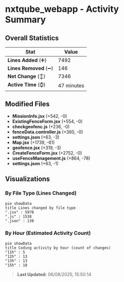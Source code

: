# nxtqube_webapp - Activity Summary 

## Overall Statistics

| Stat                   | Value                                                             |
| ---------------------- | ----------------------------------------------------------------- |
| **Lines Added** (➕)   | 7492                                          |
| **Lines Removed** (➖) | 146                                        |
| **Net Change** (↕)    | 7346                |
| **Active Time** (⌚)   | 47 minutes |


## Modified Files
- **MissionInfo.jsx** (+542, -0)
- **ExistingFenceForm.jsx** (+554, -0)
- **checkgeofenc.js** (+236, -0)
- **fenceData.controller.js** (+360, -0)
- **settings.json** (+63, -3)
- **Map.jsx** (+1739, -61)
- **geofence.jsx** (+319, -3)
- **CreateFenceForm.jsx** (+2752, -0)
- **useFenceManagement.js** (+864, -78)
- **settings.json** (+63, -1)

## Visualizations

### By File Type (Lines Changed)

```mermaid
pie showData
title Lines changed by file type
".jsx" : 5970
".js" : 1538
".json" : 130
```

### By Hour (Estimated Activity Count)

```mermaid
pie showData
title Coding activity by hour (count of changes)
"11h" : 5
"12h" : 13
"13h" : 13
"15h" : 18
```


> **Last Updated:** 06/08/2025, 15:50:14
